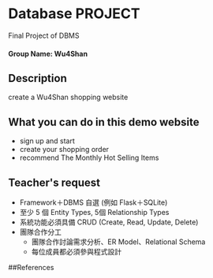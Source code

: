 # Database PROJECT
Final Project of DBMS

#### Group Name: Wu4Shan

## Description
create a Wu4Shan shopping website

## What you can do in this demo website

* sign up and start
* create your shopping order
* recommend The Monthly Hot Selling Items


## Teacher's request
 * Framework＋DBMS 自選 (例如 Flask＋SQLite)
 * 至少 5 個 Entity Types, 5個 Relationship Types
 * 系統功能必須具備 CRUD (Create, Read, Update, Delete)
 * 團隊合作分工
	* 團隊合作討論需求分析、ER Model、Relational Schema
	* 每位成員都必須參與程式設計


##References




